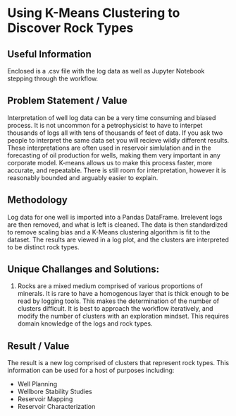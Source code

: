 # Using K-Means Clustering to Discover Rock Types 

## Useful Information

Enclosed is a .csv file with the log data as well as Jupyter Notebook stepping through the workflow. 

## Problem Statement / Value

Interpretation of well log data can be a very time consuming and biased process. It is not uncommon for a petrophysicist to have to interpet thousands of logs all with tens of 
thousands of feet of data. If you ask two people to interpret the same data set you will recieve wildly different results. These interpretations are often used in reservoir 
simlulation and in the forecasting of oil production for wells, making them very important in any corporate model. K-means allows us to make this process faster, more accurate,
and repeatable. There is still room for interpretation, however it is reasonably bounded and arguably easier to explain. 

## Methodology

Log data for one well is imported into a Pandas DataFrame. Irrelevent logs are then removed, and what is left is cleaned. The data is then standardized to remove scaling bias and
a K-Means clustering algorithm is fit to the dataset. The results are viewed in a log plot, and the clusters are interpreted to be distinct rock types.

## Unique Challanges and Solutions:
  1. Rocks are a mixed medium comprised of various proportions of minerals. It is rare to have a homogenous layer that is thick enough to be read by logging tools. This makes the determination of the number of clusters difficult. It is best to approach the workflow iteratively, and modify the number of clusters with an exploration mindset. This requires domain knowledge of the logs and rock types.
 

## Result / Value

The result is a new log comprised of clusters that represent rock types. This information can be used for a host of purposes including:
- Well Planning
- Wellbore Stability Studies
- Reservoir Mapping
- Reservoir Characterization
